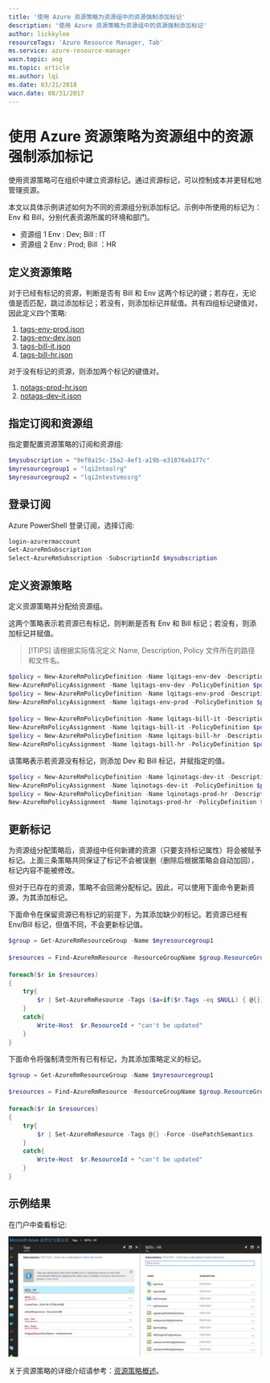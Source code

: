 ```yaml
---
title: '使用 Azure 资源策略为资源组中的资源强制添加标记'
description: '使用 Azure 资源策略为资源组中的资源强制添加标记'
author: lickkylee
resourceTags: 'Azure Resource Manager, Tab'
ms.service: azure-resource-manager
wacn.topic: aog
ms.topic: article
ms.author: lqi
ms.date: 03/21/2018
wacn.date: 08/31/2017
---
```


# 使用 Azure 资源策略为资源组中的资源强制添加标记

使用资源策略可在组织中建立资源标记。通过资源标记，可以控制成本并更轻松地管理资源。

本文以具体示例讲述如何为不同的资源组分别添加标记。示例中所使用的标记为：Env 和 Bill，分别代表资源所属的环境和部门。

- 资源组 1 Env : Dev; Bill : IT
- 资源组 2 Env : Prod; Bill ：HR

## 定义资源策略

对于已经有标记的资源，判断是否有 Bill 和 Env 这两个标记的键；若存在，无论值是否匹配，跳过添加标记；若没有，则添加标记并赋值。共有四组标记键值对，因此定义四个策略:

1. [tags-env-prod.json](https://github.com/wacn/AOG-CodeSample/blob/master/AzureResocrceManager/json/tags-env-prod.json)
2. [tags-env-dev.json](https://github.com/wacn/AOG-CodeSample/blob/master/AzureResocrceManager/json/tags-env-dev.json)
3. [tags-bill-it.json](https://github.com/wacn/AOG-CodeSample/blob/master/AzureResocrceManager/json/tags-bill-it.json)
4. [tags-bill-hr.json](https://github.com/wacn/AOG-CodeSample/blob/master/AzureResocrceManager/json/tags-bill-hr.json)

对于没有标记的资源，则添加两个标记的键值对。

1. [notags-prod-hr.json](https://github.com/wacn/AOG-CodeSample/blob/master/AzureResocrceManager/json/notags-prod-hr.json)
2. [notags-dev-it.json](https://github.com/wacn/AOG-CodeSample/blob/master/AzureResocrceManager/json/notags-dev-it.json)

## 指定订阅和资源组

指定要配置资源策略的订阅和资源组:

```PowerShell
$mysubscription = "9ef8a15c-15a2-4ef1-a19b-e31876ab177c"
$myresourcegroup1 = "lqi2ntoolrg"
$myresourcegroup2 = "lqi2ntestvmssrg"
```

## 登录订阅

Azure PowerShell 登录订阅，选择订阅:

```PowerShell
login-azurermaccount
Get-AzureRmSubscription
Select-AzureRmSubscription -SubscriptionId $mysubscription
```

## 定义资源策略

定义资源策略并分配给资源组。

这两个策略表示若资源已有标记，则判断是否有 Env 和 Bill 标记；若没有，则添加标记并赋值。

> [!TIPS]
> 请根据实际情况定义 Name, Description, Policy 文件所在的路径和文件名。

```PowerShell
$policy = New-AzureRmPolicyDefinition -Name lqitags-env-dev -Description "Policy to set environment" -Policy "C:\Users\lqi.FAREAST\Desktop\tags-env-dev.json"
New-AzureRmPolicyAssignment -Name lqitags-env-dev -PolicyDefinition $policy -Scope /subscriptions/$mysubscription/resourceGroups/$myresourcegroup1
$policy = New-AzureRmPolicyDefinition -Name lqitags-env-prod -Description "Policy to set environment" -Policy "C:\Users\lqi.FAREAST\Desktop\tags-env-prod.json"
New-AzureRmPolicyAssignment -Name lqitags-env-prod -PolicyDefinition $policy -Scope /subscriptions/$mysubscription/resourceGroups/$myresourcegroup2

$policy = New-AzureRmPolicyDefinition -Name lqitags-bill-it -Description "Policy to set bill owner" -Policy "C:\Users\lqi.FAREAST\Desktop\tags-bill-it.json"
New-AzureRmPolicyAssignment -Name lqitags-bill-it -PolicyDefinition $policy -Scope /subscriptions/$mysubscription/resourceGroups/$myresourcegroup1
$policy = New-AzureRmPolicyDefinition -Name lqitags-bill-hr -Description "Policy to set bill owner" -Policy "C:\Users\lqi.FAREAST\Desktop\tags-bill-hr.json"
New-AzureRmPolicyAssignment -Name lqitags-bill-hr -PolicyDefinition $policy -Scope /subscriptions/$mysubscription/resourceGroups/$myresourcegroup2
```

该策略表示若资源没有标记，则添加 Dev 和 Bill 标记，并赋指定的值。

```PowerShell
$policy = New-AzureRmPolicyDefinition -Name lqinotags-dev-it -Description "Policy to set env and bill" -Policy "C:\Users\lqi.FAREAST\Desktop\notags-dev-it.json"
New-AzureRmPolicyAssignment -Name lqinotags-dev-it -PolicyDefinition $policy -Scope /subscriptions/$mysubscription/resourceGroups/$myresourcegroup1
$policy = New-AzureRmPolicyDefinition -Name lqinotags-prod-hr -Description "Policy to set env and bill" -Policy "C:\Users\lqi.FAREAST\Desktop\notags-prod-hr.json"
New-AzureRmPolicyAssignment -Name lqinotags-prod-hr -PolicyDefinition $policy -Scope /subscriptions/$mysubscription/resourceGroups/$myresourcegroup2
```
## 更新标记

为资源组分配策略后，资源组中任何新建的资源（只要支持标记属性）将会被赋予标记。上面三条策略共同保证了标记不会被误删（删除后根据策略会自动加回），标记内容不能被修改。

但对于已存在的资源，策略不会回溯分配标记。因此，可以使用下面命令更新资源，为其添加标记。

下面命令在保留资源已有标记的前提下，为其添加缺少的标记。若资源已经有 Env/Bill 标记，但值不同，不会更新标记值。

```PowerShell
$group = Get-AzureRmResourceGroup -Name $myresourcegroup1

$resources = Find-AzureRmResource -ResourceGroupName $group.ResourceGroupName 

foreach($r in $resources)
{
    try{
        $r | Set-AzureRmResource -Tags ($a=if($r.Tags -eq $NULL) { @{}} else {$r.Tags}) -Force -UsePatchSemantics
    }
    catch{
        Write-Host  $r.ResourceId + "can't be updated"
    }
}
```

下面命令将强制清空所有已有标记，为其添加策略定义的标记。

```PowerShell
$group = Get-AzureRmResourceGroup -Name $myresourcegroup1

$resources = Find-AzureRmResource -ResourceGroupName $group.ResourceGroupName 

foreach($r in $resources)
{
    try{
        $r | Set-AzureRmResource -Tags @{} -Force -UsePatchSemantics
    }
    catch{
        Write-Host  $r.ResourceId + "can't be updated"
    }
}
```

## 示例结果

在门户中查看标记:

![portal](media/aog-azure-resource-manager-add-label-force-with-policy/portal.png)

关于资源策略的详细介绍请参考：[资源策略概述](https://docs.azure.cn/zh-cn/azure-resource-manager/resource-manager-policy)。